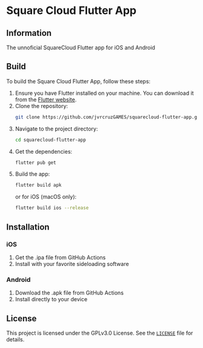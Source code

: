 # Square Cloud Flutter App

## Information
The unnoficial SquareCloud Flutter app for iOS and Android

## Build
To build the Square Cloud Flutter App, follow these steps:

1. Ensure you have Flutter installed on your machine. You can download it from the [Flutter website](https://flutter.dev/docs/get-started/install).
2. Clone the repository:
   ```sh
   git clone https://github.com/jvrcruzGAMES/squarecloud-flutter-app.git
   ```
3. Navigate to the project directory:
   ```sh
   cd squarecloud-flutter-app
   ```
4. Get the dependencies:
   ```sh
   flutter pub get
   ```
5. Build the app:
   ```sh
   flutter build apk
   ```
   or for iOS (macOS only):
   ```sh
   flutter build ios --release
   ```

## Installation
### iOS
1. Get the .ipa file from GitHub Actions
2. Install with your favorite sideloading software

### Android
1. Download the .apk file from GitHub Actions
2. Install directly to your device

## License
This project is licensed under the GPLv3.0 License. See the [`LICENSE`](LICENSE) file for details.